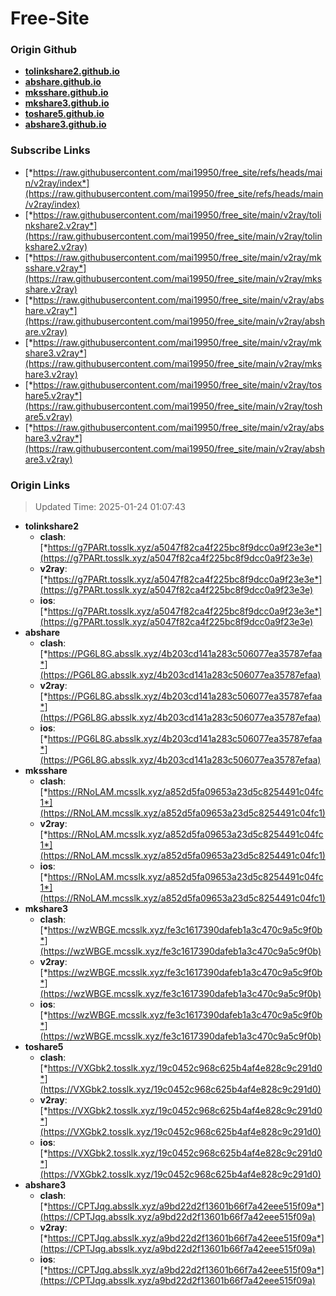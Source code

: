 # Free-Site

### Origin Github

- [**tolinkshare2.github.io**](https://github.com/tolinkshare2/tolinkshare2.github.io)
- [**abshare.github.io**](https://github.com/abshare/abshare.github.io)
- [**mksshare.github.io**](https://github.com/mksshare/mksshare.github.io)
- [**mkshare3.github.io**](https://github.com/mkshare3/mkshare3.github.io)
- [**toshare5.github.io**](https://github.com/toshare5/toshare5.github.io)
- [**abshare3.github.io**](https://github.com/abshare3/abshare3.github.io)

### Subscribe Links

- [*https://raw.githubusercontent.com/mai19950/free_site/refs/heads/main/v2ray/index*](https://raw.githubusercontent.com/mai19950/free_site/refs/heads/main/v2ray/index)
- [*https://raw.githubusercontent.com/mai19950/free_site/main/v2ray/tolinkshare2.v2ray*](https://raw.githubusercontent.com/mai19950/free_site/main/v2ray/tolinkshare2.v2ray)
- [*https://raw.githubusercontent.com/mai19950/free_site/main/v2ray/mksshare.v2ray*](https://raw.githubusercontent.com/mai19950/free_site/main/v2ray/mksshare.v2ray)
- [*https://raw.githubusercontent.com/mai19950/free_site/main/v2ray/abshare.v2ray*](https://raw.githubusercontent.com/mai19950/free_site/main/v2ray/abshare.v2ray)
- [*https://raw.githubusercontent.com/mai19950/free_site/main/v2ray/mkshare3.v2ray*](https://raw.githubusercontent.com/mai19950/free_site/main/v2ray/mkshare3.v2ray)
- [*https://raw.githubusercontent.com/mai19950/free_site/main/v2ray/toshare5.v2ray*](https://raw.githubusercontent.com/mai19950/free_site/main/v2ray/toshare5.v2ray)
- [*https://raw.githubusercontent.com/mai19950/free_site/main/v2ray/abshare3.v2ray*](https://raw.githubusercontent.com/mai19950/free_site/main/v2ray/abshare3.v2ray)

### Origin Links

> Updated Time: 2025-01-24 01:07:43

- **tolinkshare2**
  - **clash**: [*https://g7PARt.tosslk.xyz/a5047f82ca4f225bc8f9dcc0a9f23e3e*](https://g7PARt.tosslk.xyz/a5047f82ca4f225bc8f9dcc0a9f23e3e)
  - **v2ray**: [*https://g7PARt.tosslk.xyz/a5047f82ca4f225bc8f9dcc0a9f23e3e*](https://g7PARt.tosslk.xyz/a5047f82ca4f225bc8f9dcc0a9f23e3e)
  - **ios**: [*https://g7PARt.tosslk.xyz/a5047f82ca4f225bc8f9dcc0a9f23e3e*](https://g7PARt.tosslk.xyz/a5047f82ca4f225bc8f9dcc0a9f23e3e)
- **abshare**
  - **clash**: [*https://PG6L8G.absslk.xyz/4b203cd141a283c506077ea35787efaa*](https://PG6L8G.absslk.xyz/4b203cd141a283c506077ea35787efaa)
  - **v2ray**: [*https://PG6L8G.absslk.xyz/4b203cd141a283c506077ea35787efaa*](https://PG6L8G.absslk.xyz/4b203cd141a283c506077ea35787efaa)
  - **ios**: [*https://PG6L8G.absslk.xyz/4b203cd141a283c506077ea35787efaa*](https://PG6L8G.absslk.xyz/4b203cd141a283c506077ea35787efaa)
- **mksshare**
  - **clash**: [*https://RNoLAM.mcsslk.xyz/a852d5fa09653a23d5c8254491c04fc1*](https://RNoLAM.mcsslk.xyz/a852d5fa09653a23d5c8254491c04fc1)
  - **v2ray**: [*https://RNoLAM.mcsslk.xyz/a852d5fa09653a23d5c8254491c04fc1*](https://RNoLAM.mcsslk.xyz/a852d5fa09653a23d5c8254491c04fc1)
  - **ios**: [*https://RNoLAM.mcsslk.xyz/a852d5fa09653a23d5c8254491c04fc1*](https://RNoLAM.mcsslk.xyz/a852d5fa09653a23d5c8254491c04fc1)
- **mkshare3**
  - **clash**: [*https://wzWBGE.mcsslk.xyz/fe3c1617390dafeb1a3c470c9a5c9f0b*](https://wzWBGE.mcsslk.xyz/fe3c1617390dafeb1a3c470c9a5c9f0b)
  - **v2ray**: [*https://wzWBGE.mcsslk.xyz/fe3c1617390dafeb1a3c470c9a5c9f0b*](https://wzWBGE.mcsslk.xyz/fe3c1617390dafeb1a3c470c9a5c9f0b)
  - **ios**: [*https://wzWBGE.mcsslk.xyz/fe3c1617390dafeb1a3c470c9a5c9f0b*](https://wzWBGE.mcsslk.xyz/fe3c1617390dafeb1a3c470c9a5c9f0b)
- **toshare5**
  - **clash**: [*https://VXGbk2.tosslk.xyz/19c0452c968c625b4af4e828c9c291d0*](https://VXGbk2.tosslk.xyz/19c0452c968c625b4af4e828c9c291d0)
  - **v2ray**: [*https://VXGbk2.tosslk.xyz/19c0452c968c625b4af4e828c9c291d0*](https://VXGbk2.tosslk.xyz/19c0452c968c625b4af4e828c9c291d0)
  - **ios**: [*https://VXGbk2.tosslk.xyz/19c0452c968c625b4af4e828c9c291d0*](https://VXGbk2.tosslk.xyz/19c0452c968c625b4af4e828c9c291d0)
- **abshare3**
  - **clash**: [*https://CPTJqg.absslk.xyz/a9bd22d2f13601b66f7a42eee515f09a*](https://CPTJqg.absslk.xyz/a9bd22d2f13601b66f7a42eee515f09a)
  - **v2ray**: [*https://CPTJqg.absslk.xyz/a9bd22d2f13601b66f7a42eee515f09a*](https://CPTJqg.absslk.xyz/a9bd22d2f13601b66f7a42eee515f09a)
  - **ios**: [*https://CPTJqg.absslk.xyz/a9bd22d2f13601b66f7a42eee515f09a*](https://CPTJqg.absslk.xyz/a9bd22d2f13601b66f7a42eee515f09a)
